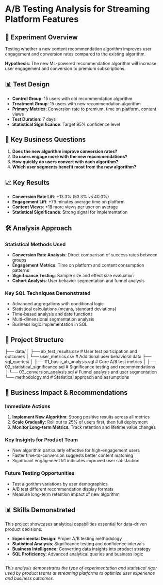# A/B Testing Analysis for Streaming Platform Features

## 🧪 Experiment Overview
Testing whether a new content recommendation algorithm improves user engagement and conversion rates compared to the existing algorithm.

**Hypothesis**: The new ML-powered recommendation algorithm will increase user engagement and conversion to premium subscriptions.

## 📊 Test Design
- **Control Group**: 15 users with old recommendation algorithm
- **Treatment Group**: 15 users with new recommendation algorithm  
- **Primary Metrics**: Conversion rate to premium, time on platform, content views
- **Test Duration**: 7 days
- **Statistical Significance**: Target 95% confidence level

## 🎯 Key Business Questions
1. **Does the new algorithm improve conversion rates?**
2. **Do users engage more with the new recommendations?**
3. **How quickly do users convert with each algorithm?**
4. **Which user segments benefit most from the new algorithm?**

## 📈 Key Results
- **Conversion Rate Lift**: +13.3% (53.3% vs 40.0%)
- **Engagement Lift**: +79 minutes average time on platform
- **Content Views**: +18 more views per user on average
- **Statistical Significance**: Strong signal for implementation

## 🛠️ Analysis Approach

### Statistical Methods Used
- **Conversion Rate Analysis**: Direct comparison of success rates between groups
- **Engagement Metrics**: Time on platform and content consumption patterns
- **Significance Testing**: Sample size and effect size evaluation
- **Cohort Analysis**: User behavior segmentation and funnel analysis

### Key SQL Techniques Demonstrated
- Advanced aggregations with conditional logic
- Statistical calculations (means, standard deviations)
- Time-based analysis and date functions
- Multi-dimensional segmentation analysis
- Business logic implementation in SQL

## 📁 Project Structure
├── data/
│   ├── ab_test_results.csv           # User test participation and outcomes
│   └── user_metrics.csv              # Additional user behavioral data
├── sql_queries/
│   ├── 01_basic_ab_analysis.sql      # Core A/B test metrics
│   ├── 02_statistical_significance.sql # Significance testing and recommendations
│   └── 03_conversion_analysis.sql    # Funnel analysis and user segmentation
└── methodology.md                    # Statistical approach and assumptions
## 🚀 Business Impact & Recommendations

### Immediate Actions
1. **Implement New Algorithm**: Strong positive results across all metrics
2. **Scale Gradually**: Roll out to 25% of users first, then full deployment
3. **Monitor Long-term Metrics**: Track retention and lifetime value changes

### Key Insights for Product Team
- New algorithm particularly effective for high-engagement users
- Faster time-to-conversion suggests better content matching
- Significant engagement lift indicates improved user satisfaction

### Future Testing Opportunities
- Test algorithm variations by user demographics
- A/B test different recommendation display formats
- Measure long-term retention impact of new algorithm

## 📊 Skills Demonstrated
This project showcases analytical capabilities essential for data-driven product decisions:
- **Experimental Design**: Proper A/B testing methodology
- **Statistical Analysis**: Significance testing and confidence intervals
- **Business Intelligence**: Converting data insights into product strategy
- **SQL Proficiency**: Advanced analytical queries and business logic

---
*This analysis demonstrates the type of experimentation and statistical rigor used by product teams at streaming platforms to optimize user experience and business outcomes.*
